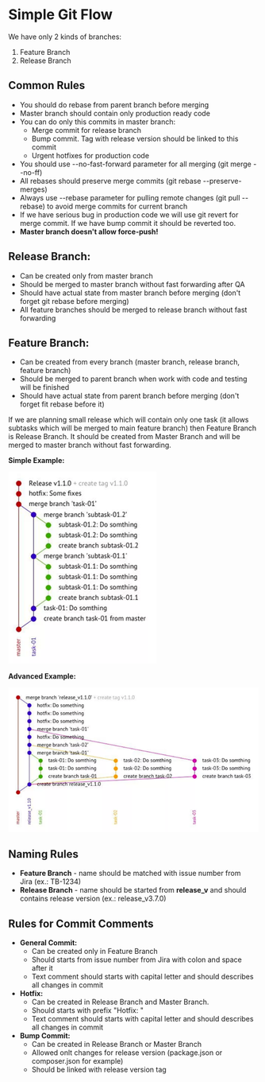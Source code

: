 # Simple Git Flow

We have only 2 kinds of branches:

1. Feature Branch
2. Release Branch

## Common Rules

- You should do rebase from parent branch before merging
- Master branch should contain only production ready code
- You can do only this commits in master branch:
  - Merge commit for release branch
  - Bump commit. Tag with release version should be linked to this commit
  - Urgent hotfixes for production code
- You should use --no-fast-forward parameter for all merging (git merge --no-ff)
- All rebases should preserve merge commits (git rebase --preserve-merges)
- Always use --rebase parameter for pulling remote changes (git pull --rebase) to avoid merge commits for current branch
- If we have serious bug in production code we will use git revert for merge commit. If we have bump commit it should be reverted too.
- **Master branch doesn't allow force-push!**

## **Release Branch:**

- Can be created only from master branch
- Should be merged to master branch without fast forwarding after QA
- Should have actual state from master branch before merging (don't forget git rebase before merging)
- All feature branches should be merged to release branch without fast forwarding

## **Feature Branch:**

- Can be created from every branch (master branch, release branch, feature branch)
- Should be merged to parent branch when work with code and testing will be finished
- Should have actual state from parent branch before merging (don't forget fit rebase before it)

If we are planning small release which will contain only one task (it allows subtasks which will be merged to main feature branch) then Feature Branch is Release Branch. It should be created from Master Branch and will be merged to master branch without fast forwarding.

**Simple Example:**

![](images/simple.png)

**Advanced Example:**

![](images/advanced.png)

## Naming Rules

- **Feature Branch** - name should be matched with issue number from Jira (ex.: TB-1234)
- **Release Branch** - name should be started from **release_v** and should contains release version (ex.: release_v3.7.0)

## Rules for Commit Comments

- **General Commit:**
  - Can be created only in Feature Branch
  - Should starts from issue number from Jira with colon and space after it
  - Text comment should starts with capital letter and should describes all changes in commit
- **Hotfix:**
  - Can be created in Release Branch and Master Branch.
  - Should starts with prefix "Hotfix: "
  - Text comment should starts with capital letter and should describes all changes in commit
- **Bump Commit:**
  - Can be created in Release Branch or Master Branch
  - Allowed onlt changes for release version (package.json or composer.json for example)
  - Should be linked with release version tag
